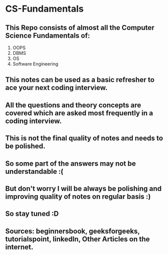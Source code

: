 # CS-Fundamentals

## This Repo consists of almost all the Computer Science Fundamentals of:

1. OOPS
2. DBMS
3. OS
4. Software Engineering

## This notes can be used as a basic refresher to ace your next coding interview.

## All the questions and theory concepts are covered which are asked most frequently in a coding interview.

## This is not the final quality of notes and needs to be polished.
## So some part of the answers may not be understandable :(
## But don't worry I will be always be polishing and improving quality of notes on regular basis :)
## So stay tuned :D

## Sources: beginnersbook, geeksforgeeks, tutorialspoint, linkedIn, Other Articles on the internet.